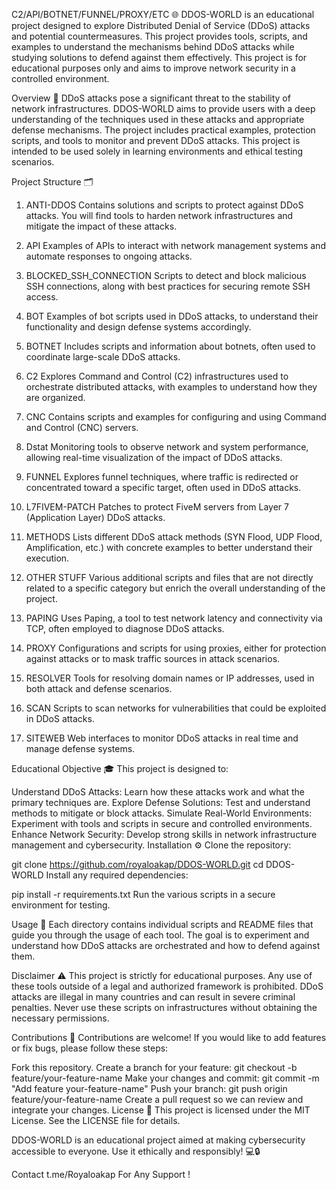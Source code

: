 C2/API/BOTNET/FUNNEL/PROXY/ETC 🌐
DDOS-WORLD is an educational project designed to explore Distributed Denial of Service (DDoS) attacks and potential countermeasures. This project provides tools, scripts, and examples to understand the mechanisms behind DDoS attacks while studying solutions to defend against them effectively. This project is for educational purposes only and aims to improve network security in a controlled environment.

Overview 🧠
DDoS attacks pose a significant threat to the stability of network infrastructures. DDOS-WORLD aims to provide users with a deep understanding of the techniques used in these attacks and appropriate defense mechanisms. The project includes practical examples, protection scripts, and tools to monitor and prevent DDoS attacks. This project is intended to be used solely in learning environments and ethical testing scenarios.

Project Structure 🗂️
1. ANTI-DDOS
Contains solutions and scripts to protect against DDoS attacks. You will find tools to harden network infrastructures and mitigate the impact of these attacks.

2. API
Examples of APIs to interact with network management systems and automate responses to ongoing attacks.

3. BLOCKED_SSH_CONNECTION
Scripts to detect and block malicious SSH connections, along with best practices for securing remote SSH access.

4. BOT
Examples of bot scripts used in DDoS attacks, to understand their functionality and design defense systems accordingly.

5. BOTNET
Includes scripts and information about botnets, often used to coordinate large-scale DDoS attacks.

6. C2
Explores Command and Control (C2) infrastructures used to orchestrate distributed attacks, with examples to understand how they are organized.

7. CNC
Contains scripts and examples for configuring and using Command and Control (CNC) servers.

8. Dstat
Monitoring tools to observe network and system performance, allowing real-time visualization of the impact of DDoS attacks.

9. FUNNEL
Explores funnel techniques, where traffic is redirected or concentrated toward a specific target, often used in DDoS attacks.

10. L7FIVEM-PATCH
Patches to protect FiveM servers from Layer 7 (Application Layer) DDoS attacks.

11. METHODS
Lists different DDoS attack methods (SYN Flood, UDP Flood, Amplification, etc.) with concrete examples to better understand their execution.

12. OTHER STUFF
Various additional scripts and files that are not directly related to a specific category but enrich the overall understanding of the project.

13. PAPING
Uses Paping, a tool to test network latency and connectivity via TCP, often employed to diagnose DDoS attacks.

14. PROXY
Configurations and scripts for using proxies, either for protection against attacks or to mask traffic sources in attack scenarios.

15. RESOLVER
Tools for resolving domain names or IP addresses, used in both attack and defense scenarios.

16. SCAN
Scripts to scan networks for vulnerabilities that could be exploited in DDoS attacks.

17. SITEWEB
Web interfaces to monitor DDoS attacks in real time and manage defense systems.

Educational Objective 🎓
This project is designed to:

Understand DDoS Attacks: Learn how these attacks work and what the primary techniques are.
Explore Defense Solutions: Test and understand methods to mitigate or block attacks.
Simulate Real-World Environments: Experiment with tools and scripts in secure and controlled environments.
Enhance Network Security: Develop strong skills in network infrastructure management and cybersecurity.
Installation ⚙️
Clone the repository:

git clone https://github.com/royaloakap/DDOS-WORLD.git
cd DDOS-WORLD
Install any required dependencies:

pip install -r requirements.txt
Run the various scripts in a secure environment for testing.

Usage 🚀
Each directory contains individual scripts and README files that guide you through the usage of each tool. The goal is to experiment and understand how DDoS attacks are orchestrated and how to defend against them.

Disclaimer ⚠️
This project is strictly for educational purposes. Any use of these tools outside of a legal and authorized framework is prohibited. DDoS attacks are illegal in many countries and can result in severe criminal penalties. Never use these scripts on infrastructures without obtaining the necessary permissions.

Contributions 🤝
Contributions are welcome! If you would like to add features or fix bugs, please follow these steps:

Fork this repository.
Create a branch for your feature:
git checkout -b feature/your-feature-name
Make your changes and commit:
git commit -m "Add feature your-feature-name"
Push your branch:
git push origin feature/your-feature-name
Create a pull request so we can review and integrate your changes.
License 📄
This project is licensed under the MIT License. See the LICENSE file for details.

DDOS-WORLD is an educational project aimed at making cybersecurity accessible to everyone. Use it ethically and responsibly! 💻🔒

Contact t.me/Royaloakap For Any Support !
